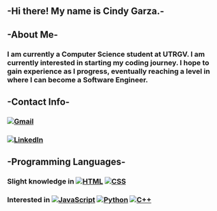 ## -Hi there! My name is Cindy Garza.-


## -About Me-
### I am currently a Computer Science student at UTRGV. I am currently interested in starting my coding journey. I hope to gain experience as I progress, eventually reaching a level in where I can become a Software Engineer. 



## -Contact Info-
### [![Gmail](https://img.shields.io/badge/Gmail-D14836?logo=gmail&logoColor=white)](cgrdz10@gmail.com)
### [![LinkedIn](https://custom-icon-badges.demolab.com/badge/LinkedIn-0A66C2?logo=linkedin-white&logoColor=fff)](cgrdz10@gmail.com)


## -Programming Languages-
### Slight knowledge in [![HTML](https://img.shields.io/badge/HTML-%23E34F26.svg?logo=html5&logoColor=white)](#) [![CSS](https://img.shields.io/badge/CSS-639?logo=css&logoColor=fff)](#)
### Interested in [![JavaScript](https://img.shields.io/badge/JavaScript-F7DF1E?logo=javascript&logoColor=000)](#) [![Python](https://img.shields.io/badge/Python-3776AB?logo=python&logoColor=fff)](#) [![C++](https://img.shields.io/badge/C++-%2300599C.svg?logo=c%2B%2B&logoColor=white)](#) 

